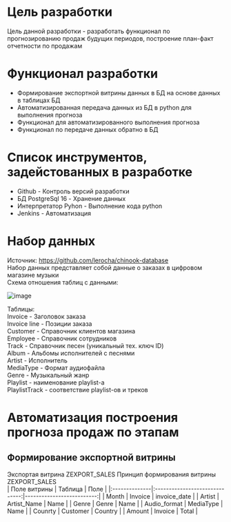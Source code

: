 # Цель разработки  
Цель данной разработки - разработать функционал по прогнозированию продаж будущих периодов, построение план-факт отчетности по продажам  
  
# Функционал разработки  
- Формирование экспортной витрины данных в БД на основе данных в таблицах БД  
- Автоматизированная передача данных из БД в python для выполнения прогноза  
- Функционал для автоматизированного выполнения прогноза  
- Функционал по передаче данных обратно в БД
  
# Список инструментов, задейстованных в разработке  
- Github - Контроль версий разработки  
- БД PostgreSql 16 - Хранение данных  
- Интерпретатор Pyhon - Выполнение кода python  
- Jenkins - Автоматизация

# Набор данных
Источник: https://github.com/lerocha/chinook-database  
Набор данных представляет собой данные о заказах в цифровом магазине музыки  
Схема отношения таблиц с данными:  
  
![image](https://github.com/svlipatov/MLOPS_1/assets/149813656/765f6c26-e0b5-40ff-99b9-cd3aa74ad0a9)

Таблицы:  
Invoice - Заголовок заказа  
Invoice line - Позиции заказа  
Customer - Справочник клиентов магазина  
Employee - Справочник сотрудников  
Track - Справочник песен (уникальный тех. ключ ID)  
Album - Альбомы исполнителей с песнями  
Artist - Исполнитель  
MediaType - Формат аудиофайла  
Genre - Музыкальный жанр  
Playlist - наименование playlist-а  
PlaylistTrack - соответствие playlist-ов и треков  
  
# Автоматизация построения прогноза продаж по этапам  
## Формирование экспортной витрины  
Экспортая витрина ZEXPORT_SALES 
Принцип формирования витрины ZEXPORT_SALES  
| Поле витрины  | Таблица     | Поле     |
|:--------------|:------------------------------:|--------------------------:|
| Month         |  Invoice             | invoice_date |
| Artist        |  Artist_Name         | Name |
| Genre         |  Genre               | Name |
| Audio_format  |  MediaType           | Name |
| Counrty       |  Customer            | Country |
| Amount        |  Invoice             | Total |






